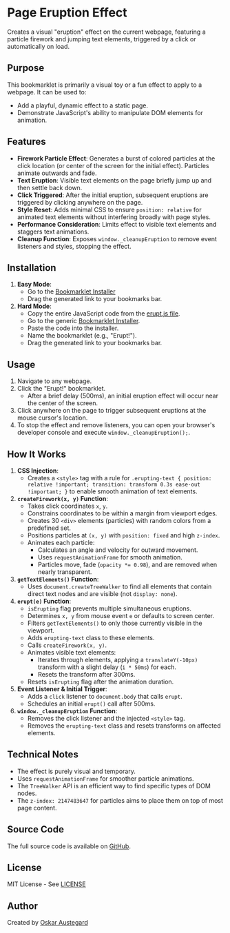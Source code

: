 # Page Eruption Effect

Creates a visual "eruption" effect on the current webpage, featuring a particle firework and jumping text elements, triggered by a click or automatically on load.

## Purpose

This bookmarklet is primarily a visual toy or a fun effect to apply to a webpage. It can be used to:

-   Add a playful, dynamic effect to a static page.
-   Demonstrate JavaScript's ability to manipulate DOM elements for animation.

## Features

-   **Firework Particle Effect**: Generates a burst of colored particles at the click location (or center of the screen for the initial effect). Particles animate outwards and fade.
-   **Text Eruption**: Visible text elements on the page briefly jump up and then settle back down.
-   **Click Triggered**: After the initial eruption, subsequent eruptions are triggered by clicking anywhere on the page.
-   **Style Reset**: Adds minimal CSS to ensure `position: relative` for animated text elements without interfering broadly with page styles.
-   **Performance Consideration**: Limits effect to visible text elements and staggers text animations.
-   **Cleanup Function**: Exposes `window._cleanupEruption` to remove event listeners and styles, stopping the effect.

## Installation

1.  **Easy Mode**:
    *   Go to the [Bookmarklet Installer](https://austegard.com/bookmarklet-installer.html?bookmarklet=erupt.js)
    *   Drag the generated link to your bookmarks bar.
2.  **Hard Mode**:
    *   Copy the entire JavaScript code from the [erupt.js file](https://github.com/oaustegard/bookmarklets/blob/main/erupt.js).
    *   Go to the generic [Bookmarklet Installer](https://austegard.com/bookmarklet-installer.html).
    *   Paste the code into the installer.
    *   Name the bookmarklet (e.g., "Erupt!").
    *   Drag the generated link to your bookmarks bar.

## Usage

1.  Navigate to any webpage.
2.  Click the "Erupt!" bookmarklet.
    *   After a brief delay (500ms), an initial eruption effect will occur near the center of the screen.
3.  Click anywhere on the page to trigger subsequent eruptions at the mouse cursor's location.
4.  To stop the effect and remove listeners, you can open your browser's developer console and execute `window._cleanupEruption();`.

## How It Works

1.  **CSS Injection**:
    *   Creates a `<style>` tag with a rule for `.erupting-text { position: relative !important; transition: transform 0.3s ease-out !important; }` to enable smooth animation of text elements.
2.  **`createFirework(x, y)` Function**:
    *   Takes click coordinates `x`, `y`.
    *   Constrains coordinates to be within a margin from viewport edges.
    *   Creates 30 `<div>` elements (particles) with random colors from a predefined set.
    *   Positions particles at `(x, y)` with `position: fixed` and high `z-index`.
    *   Animates each particle:
        *   Calculates an angle and velocity for outward movement.
        *   Uses `requestAnimationFrame` for smooth animation.
        *   Particles move, fade (`opacity *= 0.98`), and are removed when nearly transparent.
3.  **`getTextElements()` Function**:
    *   Uses `document.createTreeWalker` to find all elements that contain direct text nodes and are visible (not `display: none`).
4.  **`erupt(e)` Function**:
    *   `isErupting` flag prevents multiple simultaneous eruptions.
    *   Determines `x, y` from mouse event `e` or defaults to screen center.
    *   Filters `getTextElements()` to only those currently visible in the viewport.
    *   Adds `erupting-text` class to these elements.
    *   Calls `createFirework(x, y)`.
    *   Animates visible text elements:
        *   Iterates through elements, applying a `translateY(-10px)` transform with a slight delay (`i * 50ms`) for each.
        *   Resets the transform after 300ms.
    *   Resets `isErupting` flag after the animation duration.
5.  **Event Listener & Initial Trigger**:
    *   Adds a `click` listener to `document.body` that calls `erupt`.
    *   Schedules an initial `erupt()` call after 500ms.
6.  **`window._cleanupEruption` Function**:
    *   Removes the click listener and the injected `<style>` tag.
    *   Removes the `erupting-text` class and resets transforms on affected elements.

## Technical Notes

-   The effect is purely visual and temporary.
-   Uses `requestAnimationFrame` for smoother particle animations.
-   The `TreeWalker` API is an efficient way to find specific types of DOM nodes.
-   The `z-index: 2147483647` for particles aims to place them on top of most page content.

## Source Code

The full source code is available on [GitHub](https://github.com/oaustegard/bookmarklets/blob/main/erupt.js).

## License

MIT License - See [LICENSE](https://github.com/oaustegard/bookmarklets/blob/main/LICENSE)

## Author

Created by [Oskar Austegard](https://austegard.com)
